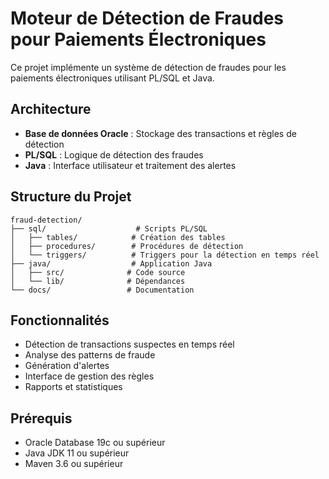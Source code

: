 # Moteur de Détection de Fraudes pour Paiements Électroniques

Ce projet implémente un système de détection de fraudes pour les paiements électroniques utilisant PL/SQL et Java.

## Architecture

- **Base de données Oracle** : Stockage des transactions et règles de détection
- **PL/SQL** : Logique de détection des fraudes
- **Java** : Interface utilisateur et traitement des alertes

## Structure du Projet

```
fraud-detection/
├── sql/                    # Scripts PL/SQL
│   ├── tables/            # Création des tables
│   ├── procedures/        # Procédures de détection
│   └── triggers/          # Triggers pour la détection en temps réel
├── java/                  # Application Java
│   ├── src/              # Code source
│   └── lib/              # Dépendances
└── docs/                 # Documentation
```

## Fonctionnalités

- Détection de transactions suspectes en temps réel
- Analyse des patterns de fraude
- Génération d'alertes
- Interface de gestion des règles
- Rapports et statistiques

## Prérequis

- Oracle Database 19c ou supérieur
- Java JDK 11 ou supérieur
- Maven 3.6 ou supérieur 